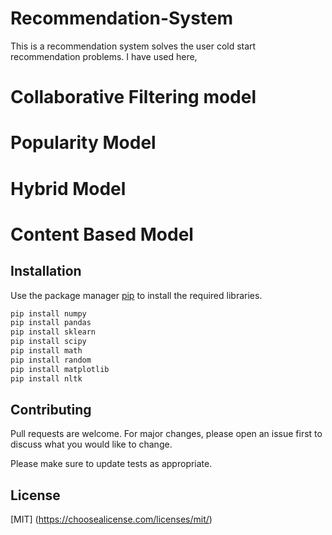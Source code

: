# Recommendation-System
This is a recommendation system solves the user cold start recommendation problems. 
I have used here,
# Collaborative Filtering model
# Popularity Model
# Hybrid Model 
# Content Based Model


## Installation

Use the package manager [pip](https://pip.pypa.io/en/stable/) to install the required libraries.

```bash
pip install numpy 
pip install pandas
pip install sklearn
pip install scipy
pip install math
pip install random
pip install matplotlib
pip install nltk
```

## Contributing

Pull requests are welcome. For major changes, please open an issue first
to discuss what you would like to change.

Please make sure to update tests as appropriate.

## License

[MIT] (https://choosealicense.com/licenses/mit/)
